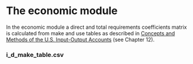 # The economic module
In the economic module a direct and total requirements coefficients matrix is
calculated from make and use tables as described in 
[Concepts and Methods of the U.S. Input-Output Accounts](http://www.bea.gov/papers/pdf/IOmanual_092906.pdf) 
(see Chapter 12).

### i\_d\_make\_table.csv

